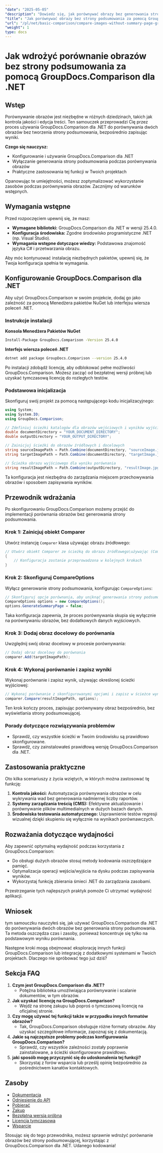 ```yaml
---
"date": "2025-05-05"
"description": "Dowiedz się, jak porównywać obrazy bez generowania strony podsumowania, korzystając z GroupDocs.Comparison dla platformy .NET. Usprawnij swój przepływ pracy."
"title": "Jak porównywać obrazy bez strony podsumowania za pomocą GroupDocs.Comparison dla .NET"
"url": "/pl/net/basic-comparison/compare-images-without-summary-page-groupdocs-net/"
"weight": 1
type: docs
---
```

# Jak wdrożyć porównanie obrazów bez strony podsumowania za pomocą GroupDocs.Comparison dla .NET

## Wstęp

Porównywanie obrazów jest niezbędne w różnych dziedzinach, takich jak kontrola jakości i edycja treści. Ten samouczek przeprowadzi Cię przez proces używania GroupDocs.Comparison dla .NET do porównywania dwóch obrazów bez tworzenia strony podsumowania, bezpośrednio zapisując wyniki.

**Czego się nauczysz:**
- Konfigurowanie i używanie GroupDocs.Comparison dla .NET
- Wyłączanie generowania strony podsumowania podczas porównywania obrazów
- Praktyczne zastosowania tej funkcji w Twoich projektach

Opanowując te umiejętności, możesz zoptymalizować wykorzystanie zasobów podczas porównywania obrazów. Zacznijmy od warunków wstępnych.

## Wymagania wstępne

Przed rozpoczęciem upewnij się, że masz:
- **Wymagane biblioteki:** GroupDocs.Comparison dla .NET w wersji 25.4.0.
- **Konfiguracja środowiska:** Zgodne środowisko programistyczne .NET (np. Visual Studio).
- **Wymagania wstępne dotyczące wiedzy:** Podstawowa znajomość języka C# i przetwarzania obrazu.

Aby móc kontynuować instalację niezbędnych pakietów, upewnij się, że Twoja konfiguracja spełnia te wymagania.

## Konfigurowanie GroupDocs.Comparison dla .NET

Aby użyć GroupDocs.Comparison w swoim projekcie, dodaj go jako zależność za pomocą Menedżera pakietów NuGet lub interfejsu wiersza poleceń .NET.

### Instrukcje instalacji

**Konsola Menedżera Pakietów NuGet**
```bash
Install-Package GroupDocs.Comparison -Version 25.4.0
```

**Interfejs wiersza poleceń .NET**
```bash
dotnet add package GroupDocs.Comparison --version 25.4.0
```

Po instalacji zdobądź licencję, aby odblokować pełne możliwości GroupDocs.Comparison. Możesz zacząć od bezpłatnej wersji próbnej lub uzyskać tymczasową licencję do rozległych testów.

### Podstawowa inicjalizacja

Skonfiguruj swój projekt za pomocą następującego kodu inicjalizacyjnego:

```csharp
using System;
using System.IO;
using GroupDocs.Comparison;

// Zdefiniuj ścieżki katalogów dla obrazów wejściowych i wyników wyjściowych
double documentDirectory = "YOUR_DOCUMENT_DIRECTORY";
double outputDirectory = "YOUR_OUTPUT_DIRECTORY";

// Zainicjuj ścieżki do obrazów źródłowych i docelowych
string sourceImagePath = Path.Combine(documentDirectory, "sourceImage.jpg");
string targetImagePath = Path.Combine(documentDirectory, "targetImage.jpg");

// Ścieżka obrazu wyjściowego dla wyniku porównania
string resultImagePath = Path.Combine(outputDirectory, "resultImage.jpg");
```

Ta konfiguracja jest niezbędna do zarządzania miejscem przechowywania obrazów i sposobem zapisywania wyników.

## Przewodnik wdrażania

Po skonfigurowaniu GroupDocs.Comparison możemy przejść do implementacji porównania obrazów bez generowania strony podsumowania.

### Krok 1: Zainicjuj obiekt Comparer

Utwórz instancję `Comparer` klasa używając obrazu źródłowego:

```csharp
// Utwórz obiekt Comparer ze ścieżką do obrazu źródłowego\używając (Comparer comparer = new Comparer(sourceImagePath))
{
    // Konfiguracja zostanie przeprowadzona w kolejnych krokach
}
```

### Krok 2: Skonfiguruj CompareOptions

Wyłącz generowanie strony podsumowania, konfigurując `CompareOptions`:

```csharp
// Skonfiguruj opcje porównania, aby uniknąć generowania strony podsumowania
CompareOptions options = new CompareOptions();
options.GenerateSummaryPage = false;
```

Taka konfiguracja zapewnia, że proces porównywania skupia się wyłącznie na porównywaniu obrazów, bez dodatkowych danych wyjściowych.

### Krok 3: Dodaj obraz docelowy do porównania

Uwzględnij swój obraz docelowy w procesie porównywania:

```csharp
// Dodaj obraz docelowy do porównania
comparer.Add(targetImagePath);
```

### Krok 4: Wykonaj porównanie i zapisz wyniki

Wykonaj porównanie i zapisz wynik, używając określonej ścieżki wyjściowej:

```csharp
// Wykonaj porównanie z skonfigurowanymi opcjami i zapisz w ścieżce wyników
comparer.Compare(resultImagePath, options);
```

Ten krok kończy proces, zapisując porównywany obraz bezpośrednio, bez wyświetlania strony podsumowującej.

### Porady dotyczące rozwiązywania problemów

- Sprawdź, czy wszystkie ścieżki w Twoim środowisku są prawidłowo skonfigurowane.
- Sprawdź, czy zainstalowałeś prawidłową wersję GroupDocs.Comparison dla .NET.

## Zastosowania praktyczne

Oto kilka scenariuszy z życia wziętych, w których można zastosować tę funkcję:
1. **Kontrola jakości:** Automatyzacja porównywania obrazów w celu wykrywania wad bez generowania nadmiernej liczby raportów.
2. **Systemy zarządzania treścią (CMS):** Efektywne aktualizowanie i porównywanie plików multimedialnych w dużych bazach danych.
3. **Środowiska testowania automatycznego:** Usprawnienie testów regresji wizualnej dzięki skupieniu się wyłącznie na wynikach porównawczych.

## Rozważania dotyczące wydajności

Aby zapewnić optymalną wydajność podczas korzystania z GroupDocs.Comparison:
- Do obsługi dużych obrazów stosuj metody kodowania oszczędzające pamięć.
- Optymalizacja operacji wejścia/wyjścia na dysku podczas zapisywania wyników.
- Wykorzystaj funkcję zbierania śmieci .NET do zarządzania zasobami.

Przestrzeganie tych najlepszych praktyk pomoże Ci utrzymać wydajność aplikacji.

## Wniosek

tym samouczku nauczyłeś się, jak używać GroupDocs.Comparison dla .NET do porównywania dwóch obrazów bez generowania strony podsumowania. Ta metoda oszczędza czas i zasoby, ponieważ koncentruje się tylko na podstawowym wyniku porównania.

Następne kroki mogą obejmować eksplorację innych funkcji GroupDocs.Comparison lub integrację z dodatkowymi systemami w Twoich projektach. Dlaczego nie spróbować tego już dziś?

## Sekcja FAQ

1. **Czym jest GroupDocs.Comparison dla .NET?**
   - Potężna biblioteka umożliwiająca porównywanie i scalanie dokumentów, w tym obrazów.
2. **Jak uzyskać licencję na GroupDocs.Comparison?**
   - Wejdź na stronę zakupu lub poproś o tymczasową licencję na oficjalnej stronie.
3. **Czy mogę używać tej funkcji także w przypadku innych formatów obrazów?**
   - Tak, GroupDocs.Comparison obsługuje różne formaty obrazów. Aby uzyskać szczegółowe informacje, zapoznaj się z dokumentacją.
4. **Jakie są najczęstsze problemy podczas konfigurowania GroupDocs.Comparison?**
   - Sprawdź, czy wszystkie zależności zostały poprawnie zainstalowane, a ścieżki skonfigurowane prawidłowo.
5. **jaki sposób mogę przyczynić się do udoskonalenia tej funkcji?**
   - Skorzystaj z forów wsparcia lub prześlij opinię bezpośrednio za pośrednictwem kanałów kontaktowych.

## Zasoby

- [Dokumentacja](https://docs.groupdocs.com/comparison/net/)
- [Odniesienie do API](https://reference.groupdocs.com/comparison/net/)
- [Pobierać](https://releases.groupdocs.com/comparison/net/)
- [Zakup](https://purchase.groupdocs.com/buy)
- [Bezpłatna wersja próbna](https://releases.groupdocs.com/comparison/net/)
- [Licencja tymczasowa](https://purchase.groupdocs.com/temporary-license/)
- [Wsparcie](https://forum.groupdocs.com/c/comparison/)

Stosując się do tego przewodnika, możesz sprawnie wdrożyć porównanie obrazów bez strony podsumowującej, korzystając z GroupDocs.Comparison dla .NET. Udanego kodowania!